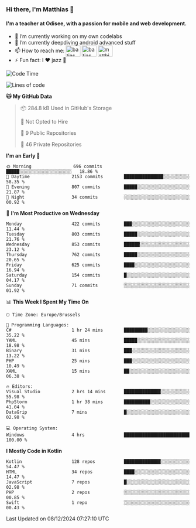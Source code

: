 ### Hi there, I'm Matthias 👋

#### I'm a teacher at Odisee, with a passion for mobile and web development.

- 🔭 I’m currently working on my own codelabs
- 🌱 I’m currently deepdiving android advanced stuff
- 📫 How to reach me: <a href="https://dev.to/batjas" target="_blank"><img align="center" src="https://raw.githubusercontent.com/rahuldkjain/github-profile-readme-generator/master/src/images/icons/Social/devto.svg" alt="batjas" height="30" width="40" /></a>
<a href="https://twitter.com/batjas" target="_blank"><img align="center" src="https://raw.githubusercontent.com/rahuldkjain/github-profile-readme-generator/master/src/images/icons/Social/twitter.svg" alt="batjas" height="30" width="40" /></a>
<a href="https://linkedin.com/in/matthiasdruwé" target="_blank"><img align="center" src="https://raw.githubusercontent.com/rahuldkjain/github-profile-readme-generator/master/src/images/icons/Social/linked-in-alt.svg" alt="matthiasdruwé" height="30" width="40" /></a>
- ⚡ Fun fact: I ❤ jazz 🎷


<!--START_SECTION:waka-->
![Code Time](http://img.shields.io/badge/Code%20Time-1%2C333%20hrs-blue)

![Lines of code](https://img.shields.io/badge/From%20Hello%20World%20I%27ve%20Written-4.9%20million%20lines%20of%20code-blue)

**🐱 My GitHub Data** 

> 📦 284.8 kB Used in GitHub's Storage 
 > 
> 🚫 Not Opted to Hire
 > 
> 📜 9 Public Repositories 
 > 
> 🔑 46 Private Repositories 
 > 
**I'm an Early 🐤** 

```text
🌞 Morning                696 commits         █████░░░░░░░░░░░░░░░░░░░░   18.86 % 
🌆 Daytime                2153 commits        ███████████████░░░░░░░░░░   58.35 % 
🌃 Evening                807 commits         █████░░░░░░░░░░░░░░░░░░░░   21.87 % 
🌙 Night                  34 commits          ░░░░░░░░░░░░░░░░░░░░░░░░░   00.92 % 
```
📅 **I'm Most Productive on Wednesday** 

```text
Monday                   422 commits         ███░░░░░░░░░░░░░░░░░░░░░░   11.44 % 
Tuesday                  803 commits         █████░░░░░░░░░░░░░░░░░░░░   21.76 % 
Wednesday                853 commits         ██████░░░░░░░░░░░░░░░░░░░   23.12 % 
Thursday                 762 commits         █████░░░░░░░░░░░░░░░░░░░░   20.65 % 
Friday                   625 commits         ████░░░░░░░░░░░░░░░░░░░░░   16.94 % 
Saturday                 154 commits         █░░░░░░░░░░░░░░░░░░░░░░░░   04.17 % 
Sunday                   71 commits          ░░░░░░░░░░░░░░░░░░░░░░░░░   01.92 % 
```


📊 **This Week I Spent My Time On** 

```text
🕑︎ Time Zone: Europe/Brussels

💬 Programming Languages: 
C#                       1 hr 24 mins        █████████░░░░░░░░░░░░░░░░   35.22 % 
YAML                     45 mins             █████░░░░░░░░░░░░░░░░░░░░   18.98 % 
Binary                   31 mins             ███░░░░░░░░░░░░░░░░░░░░░░   13.22 % 
PHP                      25 mins             ███░░░░░░░░░░░░░░░░░░░░░░   10.49 % 
XAML                     15 mins             ██░░░░░░░░░░░░░░░░░░░░░░░   06.38 % 

🔥 Editors: 
Visual Studio            2 hrs 14 mins       ██████████████░░░░░░░░░░░   55.98 % 
PhpStorm                 1 hr 38 mins        ██████████░░░░░░░░░░░░░░░   41.04 % 
DataGrip                 7 mins              █░░░░░░░░░░░░░░░░░░░░░░░░   02.98 % 

💻 Operating System: 
Windows                  4 hrs               █████████████████████████   100.00 % 
```

**I Mostly Code in Kotlin** 

```text
Kotlin                   128 repos           ██████████████░░░░░░░░░░░   54.47 % 
HTML                     34 repos            ████░░░░░░░░░░░░░░░░░░░░░   14.47 % 
JavaScript               7 repos             █░░░░░░░░░░░░░░░░░░░░░░░░   02.98 % 
PHP                      2 repos             ░░░░░░░░░░░░░░░░░░░░░░░░░   00.85 % 
Swift                    1 repo              ░░░░░░░░░░░░░░░░░░░░░░░░░   00.43 % 
```




 Last Updated on 08/12/2024 07:27:10 UTC
<!--END_SECTION:waka-->
